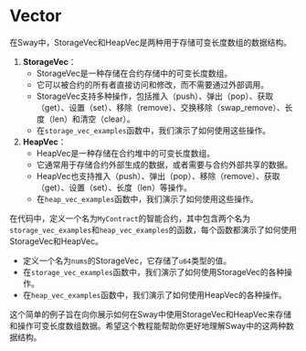 # Vector

在Sway中，StorageVec和HeapVec是两种用于存储可变长度数组的数据结构。
1. **StorageVec**：
   - StorageVec是一种存储在合约存储中的可变长度数组。
   - 它可以被合约的所有者直接访问和修改，而不需要通过外部调用。
   - StorageVec支持多种操作，包括推入（push）、弹出（pop）、获取（get）、设置（set）、移除（remove）、交换移除（swap_remove）、长度（len）和清空（clear）。
   - 在`storage_vec_examples`函数中，我们演示了如何使用这些操作。
2. **HeapVec**：
   - HeapVec是一种存储在合约堆中的可变长度数组。
   - 它通常用于存储合约外部生成的数据，或者需要与合约外部共享的数据。
   - HeapVec也支持推入（push）、弹出（pop）、移除（remove）、获取（get）、设置（set）、长度（len）等操作。
   - 在`heap_vec_examples`函数中，我们演示了如何使用这些操作。

在代码中，定义一个名为`MyContract`的智能合约，其中包含两个名为`storage_vec_examples`和`heap_vec_examples`的函数，每个函数都演示了如何使用StorageVec和HeapVec。
- 定义一个名为`nums`的StorageVec，它存储了`u64`类型的值。
- 在`storage_vec_examples`函数中，我们演示了如何使用StorageVec的各种操作。
- 在`heap_vec_examples`函数中，我们演示了如何使用HeapVec的各种操作。

这个简单的例子旨在向你展示如何在Sway中使用StorageVec和HeapVec来存储和操作可变长度数组数据。希望这个教程能帮助你更好地理解Sway中的这两种数据结构。
